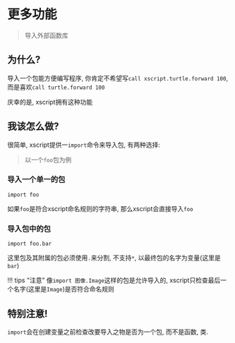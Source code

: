 # 更多功能
> 导入外部函数库

## 为什么?
导入一个包能方便编写程序, 你肯定不希望写`call xscript.turtle.forward 100`, 而是喜欢`call turtle.forward 100`

庆幸的是, xscript拥有这种功能

## 我该怎么做?
很简单, xscript提供一`import`命令来导入包, 有两种选择:
> 以一个`foo`包为例

### 导入一个单一的包
`import foo`

如果`foo`是符合xscript命名规则的字符串, 那么xscript会直接导入`foo`

### 导入包中的包
`import foo.bar`

这里包及其附属的包必须使用`.`来分割, 不支持`*`, 以最终包的名字为变量(这里是`bar`)

!!! tips "注意"
	像`import 图像.Image`这样的包是允许导入的, xscript只检查最后一个名字(这里是`Image`)是否符合命名规则

## 特别注意!
`import`会在创建变量之前检查改要导入之物是否为一个包, 而不是函数, 类.
